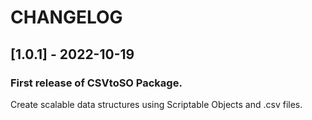 # CHANGELOG

## [1.0.1] - 2022-10-19

### First release of CSVtoSO Package.

Create scalable data structures using Scriptable Objects and .csv files.